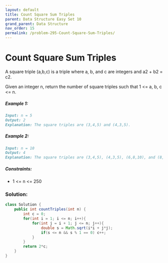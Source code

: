 ```yaml
---
layout: default
title: Count Square Sum Triples
parent: Data Structure Easy Set 10
grand_parent: Data Structure
nav_order: 15
permalink: /problem-295-Count-Square-Sum-Triples/
---
```

# Count Square Sum Triples
A square triple (a,b,c) is a triple where a, b, and c are integers and a2 + b2 = c2.

Given an integer n, return the number of square triples such that 1 <= a, b, c <= n.

##### Example 1:
```markdown
Input: n = 5
Output: 2
Explanation: The square triples are (3,4,5) and (4,3,5).
```
##### Example 2:
```markdown
Input: n = 10
Output: 4
Explanation: The square triples are (3,4,5), (4,3,5), (6,8,10), and (8,6,10).
```
##### Constraints:
* 1 <= n <= 250

### Solution:
```java
class Solution {
    public int countTriples(int n) {
        int c = 0;
        for(int i = 1; i <= n; i++){
            for(int j = i + 1; j <= n; j++){
                double s = Math.sqrt(i*i + j*j);
                if(s <= n && s % 1 == 0) c++;
            }
        }
        return 2*c;
    }
}
```